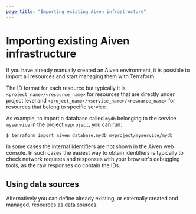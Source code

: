 ```yaml
---
page_title: "Importing existing Aiven infrastructure"
---
```


# Importing existing Aiven infrastructure
If you have already manually created an Aiven environment, it is possible to import all resources and start managing them with Terraform.

The ID format for each resource but typically it is `<project_name>/<resource_name>` for resources that are directly under project level and `<project_name>/<service_name>/<resource_name>` for resources that belong to specific service.

As example, to import a database called `mydb` belonging to the service `myservice` in the project `myproject`, you can run:
```bash 
$ terraform import aiven_database.mydb myproject/myservice/mydb
```

In some cases the internal identifiers are not shown in the Aiven web console. In such cases the easiest way to obtain identifiers is typically to check network requests and responses with your browser's debugging tools, as the raw responses do contain the IDs.

## Using data sources
Alternatively you can define already existing, or externally created and managed, resources as [data sources](../data-sources).